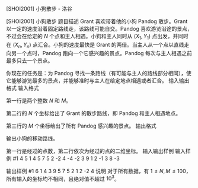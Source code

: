 



[SHOI2001] 小狗散步 - 洛谷














[SHOI2001] 小狗散步
题目描述
Grant 喜欢带着他的小狗 Pandog 散步。Grant 以一定的速度沿着固定路线走，该路线可能自交。Pandog 喜欢游览沿途的景点，不过会在给定的  $N$ 个点和主人相遇。小狗和主人同时从  $(X_1,Y_1)$ 点出发，并同时在  $(X_n,Y_n)$ 点汇合。小狗的速度最快是 Grant 的两倍。当主人从一个点以直线走向另一个点时，Pandog 跑向一个它感兴趣的景点。Pandog 每次与主人相遇之前最多只去一个景点。

你现在的任务是：为 Pandog 寻找一条路线（有可能与主人的路线部分相同），使它能够游览最多的景点，并能够准时与主人在给定地点相遇或者汇合。
输入输出格式
输入格式

第一行是两个整数  $N$ 和  $M$。

第二行的  $N$ 个坐标给出了 Grant 的散步路线，即 Pandog 和主人相遇地点。

第三行的  $M$ 个坐标给出了所有 Pandog 感兴趣的景点。
输出格式

输出小狗的移动路线。

第一行是经过的点数，第二行依次为经过的点的二维坐标。
输入输出样例
输入样例 #1
4 5
1 4 5 7 5 2 -2 4
-4 -2 3 9 1 2 -1 3 8 -3

输出样例 #1
6
1 4 3 9 5 7 5 2 1 2 -2 4
说明
对于所有数据，有  $1\le N,M\le 100$，所有输入的坐标均不相同，且绝对值不超过  $10^3$。






